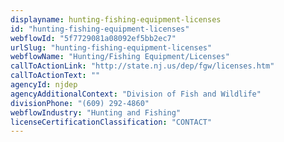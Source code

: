 ```yaml
---
displayname: hunting-fishing-equipment-licenses
id: "hunting-fishing-equipment-licenses"
webflowId: "5f7729081a08092ef5bb2ec7"
urlSlug: "hunting-fishing-equipment-licenses"
webflowName: "Hunting/Fishing Equipment/Licenses"
callToActionLink: "http://state.nj.us/dep/fgw/licenses.htm"
callToActionText: ""
agencyId: njdep
agencyAdditionalContext: "Division of Fish and Wildlife"
divisionPhone: "(609) 292-4860"
webflowIndustry: "Hunting and Fishing"
licenseCertificationClassification: "CONTACT"
---
```

